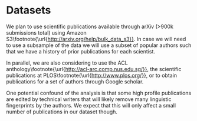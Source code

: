 # Datasets

We plan to use scientific publications available through arXiv ($>$900k
submissions total) using Amazon
S3\footnote{\url{http://arxiv.org/help/bulk_data_s3}}. In case we will
need to use a subsample of the data we will use a subset of popular
authors such that we have a history of prior publications for each
scientist.

In parallel, we are also considering to use the ACL
anthology\footnote{\url{http://acl-arc.comp.nus.edu.sg/}}, the
scientific publications at PLOS\footnote{\url{http://www.plos.org/}}, or
to obtain publications for a set of authors through Google scholar.

One potential confound of the analysis is that some high profile
publications are edited by technical writers that will likely remove
many linguistic fingerprints by the authors. We expect that this will
only affect a small number of publications in our dataset though.
